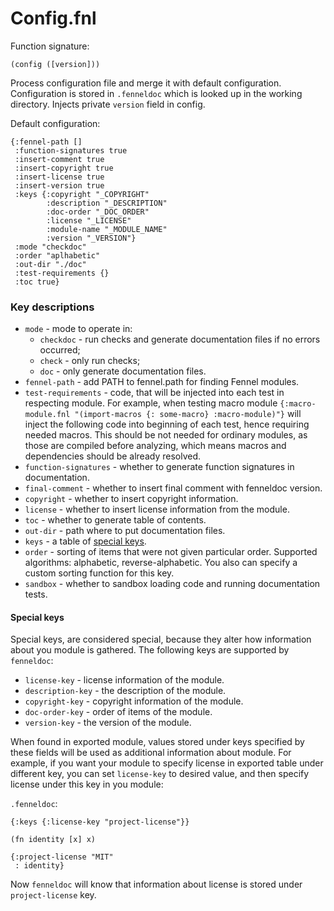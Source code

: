 # Config.fnl
Function signature:

```
(config ([version]))
```

Process configuration file and merge it with default configuration.
Configuration is stored in `.fenneldoc` which is looked up in the
working directory.  Injects private `version` field in config.

Default configuration:

``` fennel
{:fennel-path []
 :function-signatures true
 :insert-comment true
 :insert-copyright true
 :insert-license true
 :insert-version true
 :keys {:copyright "_COPYRIGHT"
        :description "_DESCRIPTION"
        :doc-order "_DOC_ORDER"
        :license "_LICENSE"
        :module-name "_MODULE_NAME"
        :version "_VERSION"}
 :mode "checkdoc"
 :order "aplhabetic"
 :out-dir "./doc"
 :test-requirements {}
 :toc true}
```

### Key descriptions

- `mode` - mode to operate in:
  - `checkdoc` - run checks and generate documentation files if no
    errors occurred;
  - `check` - only run checks;
  - `doc` - only generate documentation files.
- `fennel-path` - add PATH to fennel.path for finding Fennel modules.
- `test-requirements` - code, that will be injected into each test in
  respecting module.
  For example, when testing macro module `{:macro-module.fnl
  "(import-macros {: some-macro} :macro-module)"}` will inject the
  following code into beginning of each test, hence requiring needed
  macros.  This should be not needed for ordinary modules, as those
  are compiled before analyzing, which means macros and dependencies
  should be already resolved.
- `function-signatures` - whether to generate function signatures in documentation.
- `final-comment` - whether to insert final comment with fenneldoc version.
- `copyright` - whether to insert copyright information.
- `license` - whether to insert license information from the module.
- `toc` - whether to generate table of contents.
- `out-dir` - path where to put documentation files.
- `keys` - a table of [special keys](#special-keys).
- `order` - sorting of items that were not given particular order.
Supported algorithms: alphabetic, reverse-alphabetic.
You also can specify a custom sorting function for this key.
- `sandbox` - whether to sandbox loading code and running documentation tests.

#### Special keys

Special keys, are considered special, because they alter how
information about you module is gathered.  The following keys are
supported by `fenneldoc`:

- `license-key` -  license information of the module.
- `description-key` - the description of the module.
- `copyright-key` - copyright information of the module.
- `doc-order-key` - order of items of the module.
- `version-key` - the version of the module.

When found in exported module, values stored under keys specified by
these fields will be used as additional information about module. For
example, if you want your module to specify license in exported table
under different key, you can set `license-key` to desired value, and
then specify license under this key in you module:

`.fenneldoc`:
``` fennel
{:keys {:license-key "project-license"}}
```

``` fennel
(fn identity [x] x)

{:project-license "MIT"
 : identity}
```

Now `fenneldoc` will know that information about license is stored
under `project-license` key.



<!-- Generated with Fenneldoc 0.1.0
     https://gitlab.com/andreyorst/fenneldoc -->
